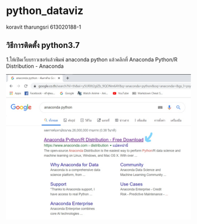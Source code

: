 # python_dataviz

koravit tharungsri 613020188-1 

## วิธีการติดตั้ง python3.7
1.ให้เปิดเว็บบราวเซอร์แล้วพิมพ์ anaconda python แล้วคลิกที่ Anaconda Python/R Distribution - Anaconda

![alt text](A001.jpg)